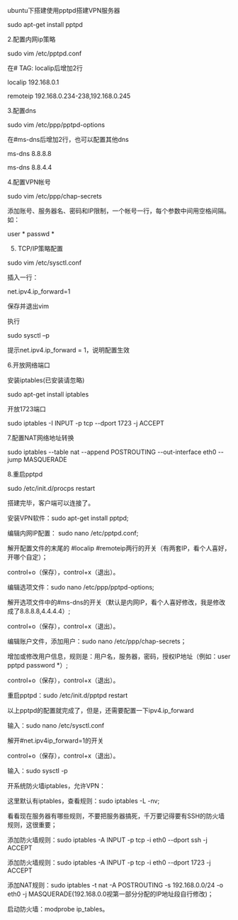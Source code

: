ubuntu下搭建使用pptpd搭建VPN服务器

sudo apt-get install pptpd

2.配置内网ip策略

sudo vim /etc/pptpd.conf

在# TAG: localip后增加2行

localip 192.168.0.1

remoteip 192.168.0.234-238,192.168.0.245

3.配置dns

sudo vim /etc/ppp/pptpd-options

在#ms-dns后增加2行，也可以配置其他dns

ms-dns 8.8.8.8

ms-dns 8.8.4.4

4.配置VPN帐号

sudo vim /etc/ppp/chap-secrets

添加账号、服务器名、密码和IP限制，一个帐号一行，每个参数中间用空格间隔。如：

user * passwd *

5. TCP/IP策略配置

sudo vim /etc/sysctl.conf

插入一行：

net.ipv4.ip_forward=1

保存并退出vim

执行

sudo sysctl –p

提示net.ipv4.ip_forward = 1，说明配置生效

6.开放网络端口

安装iptables(已安装请忽略)

sudo apt-get install iptables

开放1723端口

sudo iptables -I INPUT -p tcp --dport 1723 -j ACCEPT

7.配置NAT网络地址转换

sudo iptables --table nat --append POSTROUTING --out-interface eth0 --jump MASQUERADE

8.重启pptpd

sudo /etc/init.d/procps restart

搭建完毕，客户端可以连接了。








安装VPN软件：sudo apt-get install pptpd;

编辑内网IP配置： sudo nano /etc/pptpd.conf;

 解开配置文件的末尾的 #localip #remoteip两行的开关（有两套IP，看个人喜好，开哪个自定）；

control+o（保存），control+x（退出）。

编辑选项文件：sudo nano /etc/ppp/pptpd-options;

解开选项文件中的#ms-dns的开关（默认是内网IP，看个人喜好修改，我是修改成了8.8.8.8,4.4.4.4）;

control+o（保存），control+x（退出）。

编辑账户文件，添加用户：sudo nano /etc/ppp/chap-secrets；

增加或修改用户信息，规则是：用户名，服务器，密码，授权IP地址（例如：user pptpd password *）;

control+o（保存），control+x（退出）。

 重启pptpd：sudo /etc/init.d/pptpd restart



以上pptpd的配置就完成了，但是，还需要配置一下ipv4.ip_forward

输入：sudo nano /etc/sysctl.conf

解开#net.ipv4ip_forward=1的开关

control+o（保存），control+x（退出）。

输入：sudo sysctl -p

开系统防火墙iptables，允许VPN：

这里默认有iptables，查看规则：sudo iptables -L -nv;

看看现在服务器有哪些规则，不要把服务器搞死，千万要记得要有SSH的防火墙规则，这很重要；

添加防火墙规则：sudo iptables -A INPUT -p tcp -i eth0 --dport ssh -j ACCEPT

添加防火墙规则：sudo iptables -A INPUT -p tcp -i eth0 --dport 1723 -j ACCEPT

添加NAT规则：sudo iptables -t nat -A POSTROUTING -s 192.168.0.0/24 -o eth0 -j MASQUERADE(192.168.0.0视第一部分分配的IP地址段自行修改)；

启动防火墙：modprobe ip_tables。